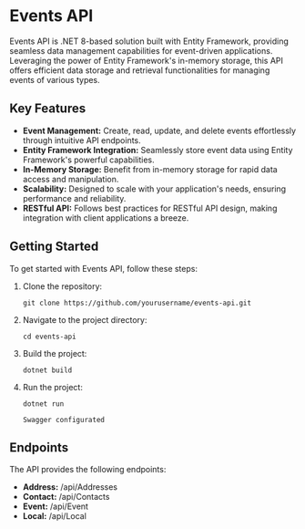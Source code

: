 <body>

<h1>Events API</h1>

<p>Events API is  .NET 8-based solution built with Entity Framework, providing seamless data management capabilities for event-driven applications. Leveraging the power of Entity Framework's in-memory storage, this API offers efficient data storage and retrieval functionalities for managing events of various types.</p>

<h2>Key Features</h2>
<ul>
  <li><strong>Event Management:</strong> Create, read, update, and delete events effortlessly through intuitive API endpoints.</li>
  <li><strong>Entity Framework Integration:</strong> Seamlessly store event data using Entity Framework's powerful capabilities.</li>
  <li><strong>In-Memory Storage:</strong> Benefit from in-memory storage for rapid data access and manipulation.</li>
  <li><strong>Scalability:</strong> Designed to scale with your application's needs, ensuring performance and reliability.</li>
  <li><strong>RESTful API:</strong> Follows best practices for RESTful API design, making integration with client applications a breeze.</li>
</ul>

<h2>Getting Started</h2>
<p>To get started with Events API, follow these steps:</p>
<ol>
  <li>Clone the repository:</li>
  <pre><code>git clone https://github.com/yourusername/events-api.git</code></pre>
  <li>Navigate to the project directory:</li>
  <pre><code>cd events-api</code></pre>
  <li>Build the project:</li>
  <pre><code>dotnet build</code></pre>
  <li>Run the project:</li>
  <pre><code>dotnet run</code></pre>
  <pre><code>Swagger configurated</code></pre>
</ol>


<h2>Endpoints</h2>
<p>The API provides the following endpoints:</p>
<ul>
  <li><strong>Address:</strong> /api/Addresses</li>
  <li><strong>Contact:</strong> /api/Contacts</li>
  <li><strong>Event:</strong> /api/Event</li>
  <li><strong>Local:</strong> /api/Local</li>
</ul>

</body>
